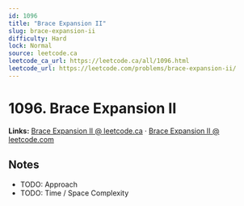 ```yaml
--- 
id: 1096
title: "Brace Expansion II"
slug: brace-expansion-ii
difficulty: Hard
lock: Normal
source: leetcode.ca
leetcode_ca_url: https://leetcode.ca/all/1096.html
leetcode_url: https://leetcode.com/problems/brace-expansion-ii/
---
```


# 1096. Brace Expansion II

**Links:** [Brace Expansion II @ leetcode.ca](https://leetcode.ca/all/1096.html) · [Brace Expansion II @ leetcode.com](https://leetcode.com/problems/brace-expansion-ii/)

## Notes
- TODO: Approach
- TODO: Time / Space Complexity
